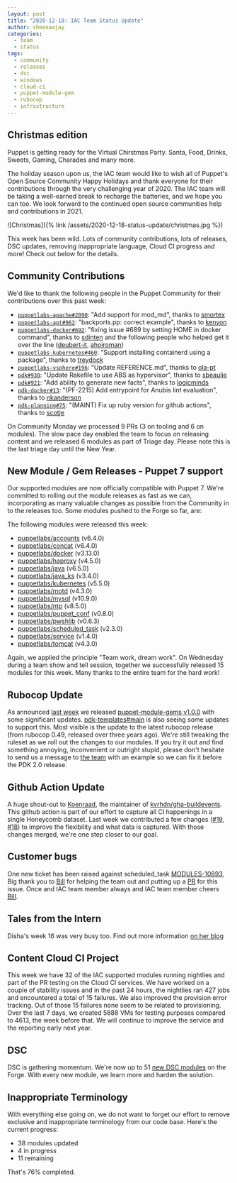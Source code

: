 ```yaml
---
layout: post
title: "2020-12-18: IAC Team Status Update"
author: sheenaajay
categories:
  - team
  - status
tags:
  - community
  - releases
  - dsc
  - windows
  - cloud-ci
  - puppet-module-gem
  - rubocop
  - infrastructure
---
```


## Christmas edition
Puppet is getting ready for the Virtual Chirstmas Party.
Santa, Food, Drinks, Sweets, Gaming, Charades and many more.

The holiday season upon us, the IAC team would like to wish all of Puppet's Open Source Community Happy Holidays and thank everyone for their contributions through the very challenging year of 2020.
The IAC team will be taking a well-earned break to recharge the batteries, and we hope you can too.
We look forward to the continued open source communities help and contributions in 2021.

![Christmas]({% link /assets/2020-12-18-status-update/christmas.jpg %})

This week has been wild.
Lots of community contributions, lots of releases, DSC updates, removing inappropriate language, Cloud CI progress and more! Check out below for the details.

## Community Contributions

We'd like to thank the following people in the Puppet Community for their contributions over this past week:

- [`puppetlabs-apache#2090`][puppetlabs-apache-pr-2090]: "Add support for mod_md", thanks to [smortex][smortex]
- [`puppetlabs-apt#962`][puppetlabs-apt-pr-962]: "backports.pp: correct example", thanks to [kenyon][kenyon]
- [`puppetlabs-docker#692`][puppetlabs-docker-pr-692]: "fixing issue #689 by setting HOME in docker command", thanks to [sdinten][sdinten] and the following people who helped get it over the line ([deubert-it][deubert-it], [ahoiroman][ahoiroman])
- [`puppetlabs-kubernetes#460`][puppetlabs-kubernetes-pr-460]: "Support installing containerd using a package", thanks to [treydock][treydock]
- [`puppetlabs-vsphere#196`][puppetlabs-vsphere-pr-196]: "Update REFERENCE.md", thanks to [ola-pt][ola-pt]
- [`pdk#930`][pdk-pr-930]: "Update Rakefile to use ABS as hypervisor", thanks to [sbeaulie][sbeaulie]
- [`pdk#921`][pdk-pr-921]: "Add ability to generate new facts", thanks to [logicminds][logicminds]
- [`pdk-docker#13`][pdk-docker-pr-13]: "(PF-2215) Add entrypoint for Anubis lint evaluation", thanks to [nkanderson][nkanderson]
- [`pdk-planning#75`][pdk-planning-pr-75]: "(MAINT) Fix up ruby version for github actions", thanks to [scotje][scotje]

On Community Monday we processed 9 PRs (3 on tooling and 6 on modules).
The slow pace day enabled the team to focus on releasing content and we released 6 modules as part of Triage day. Please note this is the last triage day until the New Year.

## New Module / Gem Releases - Puppet 7 support

Our supported modules are now officially compatible with Puppet 7.
We're committed to rolling out the module releases as fast as we can, incorporating as many valuable changes as possible from the Community in to the releases too.
Some modules pushed to the Forge so far, are:

The following modules were released this week:

- [puppetlabs/accounts](https://forge.puppet.com/puppetlabs/accounts) (v6.4.0)
- [puppetlabs/concat](https://forge.puppet.com/puppetlabs/concat) (v6.4.0)
- [puppetlabs/docker](https://forge.puppet.com/puppetlabs/docker) (v3.13.0)
- [puppetlabs/haproxy](https://forge.puppet.com/puppetlabs/haproxy) (v4.5.0)
- [puppetlabs/java](https://forge.puppet.com/puppetlabs/java) (v6.5.0)
- [puppetlabs/java_ks](https://forge.puppet.com/puppetlabs/java_ks) (v3.4.0)
- [puppetlabs/kubernetes](https://forge.puppet.com/puppetlabs/kubernetes) (v5.5.0)
- [puppetlabs/motd](https://forge.puppet.com/puppetlabs/motd) (v4.3.0)
- [puppetlabs/mysql](https://forge.puppet.com/puppetlabs/mysql) (v10.9.0)
- [puppetlabs/ntp](https://forge.puppet.com/puppetlabs/ntp) (v8.5.0)
- [puppetlabs/puppet_conf](https://forge.puppet.com/puppetlabs/puppet_conf) (v0.8.0)
- [puppetlabs/pwshlib](https://forge.puppet.com/puppetlabs/pwshlib) (v0.6.3)
- [puppetlabs/scheduled_task](https://forge.puppet.com/puppetlabs/scheduled_task) (v2.3.0)
- [puppetlabs/service](https://forge.puppet.com/puppetlabs/service) (v1.4.0)
- [puppetlabs/tomcat](https://forge.puppet.com/puppetlabs/tomcat) (v4.3.0)

Again, we applied the principle "Team work, dream work".
On Wednesday during a team show and tell session, together we successfully released 15 modules for this week.
Many thanks to the entire team for the hard work!

## Rubocop Update
As announced [last week](https://puppetlabs.github.io/iac/team/status/2020/12/11/status-update.html#preparing-for-pdk-20) we released [puppet-module-gems v1.0.0](https://github.com/puppetlabs/puppet-module-gems/blob/main/CHANGELOG.md#100) with some significant updates.
[pdk-templates#main](https://github.com/puppetlabs/pdk-templates) is also seeing some updates to support this.
Most visible is the update to the latest rubocop release (from rubocop 0.49, released over three years ago).
We're still tweaking the ruleset as we roll out the changes to our modules.
If you try it out and find something annoying, inconvenient or outright stupid, please don't hesitate to send us a message to [the team](mailto:ia_content@puppet.com) with an example so we can fix it before the PDK 2.0 release.

## Github Action Update
A huge shout-out to [Koenraad](https://github.com/kvrhdn), the maintainer of [kvrhdn/gha-buildevents](https://github.com/kvrhdn/gha-buildevents).
This github action is part of our effort to capture all CI happenings in a single Honeycomb dataset.
Last week we contributed a few changes ([#19](https://github.com/kvrhdn/gha-buildevents/pull/19), [#18](https://github.com/kvrhdn/gha-buildevents/pull/18)) to improve the flexibility and what data is captured.
With those changes merged, we're one step closer to our goal.

## Customer bugs
One new ticket has been raised against scheduled_task [MODULES-10893](https://tickets.puppetlabs.com/browse/MODULES-10893), Big thank you to [Bill][Bill] for helping the team out and putting up a [PR](https://github.com/puppetlabs/puppetlabs-scheduled_task/pull/175) for this issue.
Once and IAC team member always and IAC team member cheers [Bill][Bill].

## Tales from the Intern

Disha's week 16 was very busy too. Find out more information [on her blog](https://puppetlabs.github.io/iac/docs/life_of_intern.html)

## Content Cloud CI Project
This week we have 32 of the IAC supported modules running nightlies and part of the PR testing on the Cloud CI services.
We have worked on a couple of stability issues and in the past 24 hours, the nightlies ran 427 jobs and encountered a total of 15 failures.
We also improved the provision error tracking. Out of those 15 failures none seem to be related to provisioning.
Over the last 7 days, we created 5888 VMs for testing purposes compared to 4613, the week before that.
We will continue to improve the service and the reporting early next year.

## DSC

DSC is gathering momentum. We're now up to 51 [new DSC modules](https://forge.puppet.com/dsc) on the Forge. With every new module, we learn more and harden the solution.

## Inappropriate Terminology

With everything else going on, we do not want to forget our effort to remove exclusive and inappropriate terminology from our code base. Here's the current progress:

- 38 modules updated
- 4 in progress
- 11 remaining

That's 76% completed.

  [puppetlabs-concat]: https://github.com/puppetlabs/puppetlabs-concat
  [puppetlabs-docker]: https://github.com/puppetlabs/puppetlabs-docker
  [puppetlabs-firewall]: http://github.com/puppetlabs/puppetlabs-firewall
  [puppetlabs-haproxy]: https://github.com/puppetlabs/puppetlabs-haproxy
  [puppetlabs-motd]: https://github.com/puppetlabs/puppetlabs-motd
  [puppetlabs-tomcat]: https://github.com/puppetlabs/puppetlabs-tomcat
  [puppetlabs-kubernetes]: https://github.com/puppetlabs/puppetlabs-kubernetes
  [puppetlabs-scheduled_task]: https://github.com/puppetlabs/puppetlabs-scheduled_task
  [puppetlabs-service]: https://github.com/puppetlabs/puppetlabs-service
  [puppetlabs-puppet_conf]: https://github.com/puppetlabs/puppetlabs-puppet_conf
  [puppetlabs-apache-pr-2090]: https://github.com/puppetlabs/puppetlabs-apache/pull/2090
  [smortex]: https://github.com/smortex
  [puppetlabs-apt-pr-962]: https://github.com/puppetlabs/puppetlabs-apt/pull/962
  [kenyon]: https://github.com/kenyon
  [puppetlabs-docker-pr-692]: https://github.com/puppetlabs/puppetlabs-docker/pull/692
  [sdinten]: https://github.com/sdinten
  [deubert-it]: https://github.com/deubert-it
  [ahoiroman]: https://github.com/ahoiroman
  [puppetlabs-kubernetes-pr-460]: https://github.com/puppetlabs/puppetlabs-kubernetes/pull/460
  [treydock]: https://github.com/treydock
  [puppetlabs-vsphere-pr-196]: https://github.com/puppetlabs/puppetlabs-vsphere/pull/196
  [ola-pt]: https://github.com/ola-pt
  [pdk-pr-930]: https://github.com/puppetlabs/pdk/pull/930
  [sbeaulie]: https://github.com/sbeaulie
  [pdk-pr-921]: https://github.com/puppetlabs/pdk/pull/921
  [logicminds]: https://github.com/logicminds
  [pdk-docker-pr-13]: https://github.com/puppetlabs/pdk-docker/pull/13
  [nkanderson]: https://github.com/nkanderson
  [pdk-planning-pr-75]: https://github.com/puppetlabs/pdk-planning/pull/75
  [scotje]: https://github.com/scotje

  [Adrian]:             https://github.com/adrianiurca
  [Ben]:                https://github.com/binford2k
  [Ciaran]:             https://github.com/sanfrancrisko
  [Daiana]:             https://github.com/daianamezdrea
  [Danny]:              https://github.com/carabasdaniel
  [DavidSchmitt]:       https://github.com/DavidS
  [DavidSwan]:          https://github.com/david22swan
  [Disha]:              https://github.com/Disha-maker
  [Lore]:               https://github.com/lionce
  [Michael]:            https://github.com/michaeltlombardi
  [Paula]:              https://github.com/pmcmaw
  [Sheena]:             https://github.com/sheenaajay
  [Bill]:               https://github.com/RandomNoun7
  [Supported Modules]:  https://puppetlabs.github.io/iac/modules/
  [Tools]:              https://puppetlabs.github.io/iac/tools/
